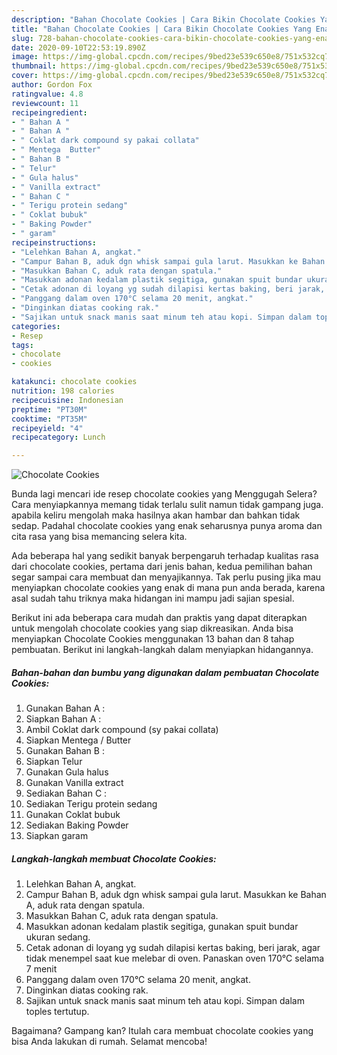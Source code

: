 ```yaml
---
description: "Bahan Chocolate Cookies | Cara Bikin Chocolate Cookies Yang Enak dan Simpel"
title: "Bahan Chocolate Cookies | Cara Bikin Chocolate Cookies Yang Enak dan Simpel"
slug: 728-bahan-chocolate-cookies-cara-bikin-chocolate-cookies-yang-enak-dan-simpel
date: 2020-09-10T22:53:19.890Z
image: https://img-global.cpcdn.com/recipes/9bed23e539c650e8/751x532cq70/chocolate-cookies-foto-resep-utama.jpg
thumbnail: https://img-global.cpcdn.com/recipes/9bed23e539c650e8/751x532cq70/chocolate-cookies-foto-resep-utama.jpg
cover: https://img-global.cpcdn.com/recipes/9bed23e539c650e8/751x532cq70/chocolate-cookies-foto-resep-utama.jpg
author: Gordon Fox
ratingvalue: 4.8
reviewcount: 11
recipeingredient:
- " Bahan A "
- " Bahan A "
- " Coklat dark compound sy pakai collata"
- " Mentega  Butter"
- " Bahan B "
- " Telur"
- " Gula halus"
- " Vanilla extract"
- " Bahan C "
- " Terigu protein sedang"
- " Coklat bubuk"
- " Baking Powder"
- " garam"
recipeinstructions:
- "Lelehkan Bahan A, angkat."
- "Campur Bahan B, aduk dgn whisk sampai gula larut. Masukkan ke Bahan A, aduk rata dengan spatula."
- "Masukkan Bahan C, aduk rata dengan spatula."
- "Masukkan adonan kedalam plastik segitiga, gunakan spuit bundar ukuran sedang."
- "Cetak adonan di loyang yg sudah dilapisi kertas baking, beri jarak, agar tidak menempel saat kue melebar di oven. Panaskan oven 170°C selama 7 menit"
- "Panggang dalam oven 170°C selama 20 menit, angkat."
- "Dinginkan diatas cooking rak."
- "Sajikan untuk snack manis saat minum teh atau kopi. Simpan dalam toples tertutup."
categories:
- Resep
tags:
- chocolate
- cookies

katakunci: chocolate cookies 
nutrition: 198 calories
recipecuisine: Indonesian
preptime: "PT30M"
cooktime: "PT35M"
recipeyield: "4"
recipecategory: Lunch

---
```



![Chocolate Cookies](https://img-global.cpcdn.com/recipes/9bed23e539c650e8/751x532cq70/chocolate-cookies-foto-resep-utama.jpg)

Bunda lagi mencari ide resep chocolate cookies yang Menggugah Selera? Cara menyiapkannya memang tidak terlalu sulit namun tidak gampang juga. apabila keliru mengolah maka hasilnya akan hambar dan bahkan tidak sedap. Padahal chocolate cookies yang enak seharusnya punya aroma dan cita rasa yang bisa memancing selera kita.



Ada beberapa hal yang sedikit banyak berpengaruh terhadap kualitas rasa dari chocolate cookies, pertama dari jenis bahan, kedua pemilihan bahan segar sampai cara membuat dan menyajikannya. Tak perlu pusing jika mau menyiapkan chocolate cookies yang enak di mana pun anda berada, karena asal sudah tahu triknya maka hidangan ini mampu jadi sajian spesial.


Berikut ini ada beberapa cara mudah dan praktis yang dapat diterapkan untuk mengolah chocolate cookies yang siap dikreasikan. Anda bisa menyiapkan Chocolate Cookies menggunakan 13 bahan dan 8 tahap pembuatan. Berikut ini langkah-langkah dalam menyiapkan hidangannya.

<!--inarticleads1-->

##### Bahan-bahan dan bumbu yang digunakan dalam pembuatan Chocolate Cookies:

1. Gunakan  Bahan A :
1. Siapkan  Bahan A :
1. Ambil  Coklat dark compound (sy pakai collata)
1. Siapkan  Mentega / Butter
1. Gunakan  Bahan B :
1. Siapkan  Telur
1. Gunakan  Gula halus
1. Gunakan  Vanilla extract
1. Sediakan  Bahan C :
1. Sediakan  Terigu protein sedang
1. Gunakan  Coklat bubuk
1. Sediakan  Baking Powder
1. Siapkan  garam




<!--inarticleads2-->

##### Langkah-langkah membuat Chocolate Cookies:

1. Lelehkan Bahan A, angkat.
1. Campur Bahan B, aduk dgn whisk sampai gula larut. Masukkan ke Bahan A, aduk rata dengan spatula.
1. Masukkan Bahan C, aduk rata dengan spatula.
1. Masukkan adonan kedalam plastik segitiga, gunakan spuit bundar ukuran sedang.
1. Cetak adonan di loyang yg sudah dilapisi kertas baking, beri jarak, agar tidak menempel saat kue melebar di oven. Panaskan oven 170°C selama 7 menit
1. Panggang dalam oven 170°C selama 20 menit, angkat.
1. Dinginkan diatas cooking rak.
1. Sajikan untuk snack manis saat minum teh atau kopi. Simpan dalam toples tertutup.




Bagaimana? Gampang kan? Itulah cara membuat chocolate cookies yang bisa Anda lakukan di rumah. Selamat mencoba!

